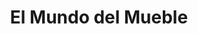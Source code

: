 ---
title: "El Mundo del Mueble"
url: /ciudad-autonoma-de-buenos-aires/el-mundo-del-mueble-avenida-san-pedrito/
shop: muebles
---
